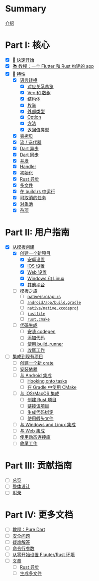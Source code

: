 # Summary

[介绍](./src/index.md)

# Part I: 核心

- [x] [🧭 快速开始](./src/quickstart.md)
- [x] [📚 教程：一个 Flutter 和 Rust 构建的 app](./src/tutorial_with_flutter.md)
- [x] [🎼 特性](./src/feature.md)
  - [x] [语言转换](./src/./src/feature/lang.md)
    - [x] [对应关系总览](./src/feature/lang_simple.md)
    - [x] [Vec 和 数组](./src/feature/lang_vec.md)
    - [x] [结构体](./src/feature/lang_struct.md)
    - [x] [枚举](./src/feature/lang_enum.md)
    - [x] [外部类型](./src/feature/lang_external.md)
    - [x] [Option](./src/feature/lang_option.md)
    - [x] [方法](./src/feature/lang_methods.md)
    - [x] [返回值类型](./src/feature/lang_return_types.md)
  - [x] [零拷贝](./src/feature/zero_copy.md)
  - [x] [流 / 迭代器](./src/feature/stream.md)
  - [x] [Dart 异步](./src/feature/async_dart.md)
  - [x] [Dart 同步](./src/feature/sync_dart.md)
  - [x] [并发](./src/feature/concurrency.md)
  - [x] [Handler](./src/feature/handler.md)
  - [x] [初始化](./src/feature/init.md)
  - [x] [Rust 异步](./src/feature/async_rust.md)
  - [x] [多文件](./src/feature/multiple_files.md)
  - [x] [在 build.rs 中运行](./src/feature/build_rs.md)
  - [x] [可取消的任务](./src/feature/cancelable_task.md)
  - [x] [对象池](./src/feature/object_pool.md)
  - [x] [杂项](./src/feature/misc.md)

# Part II: 用户指南

- [x] [从模板创建](./src/template.md)
  - [x] [创建一个新项目](./src/template/setup.md)
    - [x] [安卓设置](./src/template/setup_android.md)
    - [x] [IOS 设置](./src/template/setup_ios.md)
    - [x] [Web 设置](./src/template/setup_web.md)
    - [x] [Windows 和 Linux](./src/template/setup_desktop.md)
    - [x] [其他平台](./src/template/setup_others.md)
  - [ ] [模板之旅](./src/template/tour.md)
    - [ ] [native/src/api.rs](./src/template/tour_api.md)
    - [ ] [`android/app/build.gradle`](./src/template/tour_gradle.md)
    - [ ] [`native/native.xcodeproj`](./src/template/tour_native_proj.md)
    - [ ] [`justfile`](./src/template/tour_justfile.md)
    - [ ] [`rust.cmake`](./src/template/tour_cmake.md)
  - [ ] [代码生成](./src/template/generate.md)
    - [ ] [安装 codegen](./src/template/generate_install.md)
    - [ ] [添加代码](./src/template/generate_adding_code.md)
    - [ ] [使用 build_runner](./src/template/generate_build_runner.md)
    - [ ] [收尾工作](./src/template/generate_finish.md)
- [ ] [集成到现有项目](./src/integrate.md)
  - [ ] [创建一个新 crate](./src/integrate/new_crate.md)
  - [ ] [安装依赖](./src/integrate/deps.md)
  - [ ] [与 Android 集成](./src/integrate/android.md)
    - [ ] [Hooking onto tasks](./src/integrate/android_tasks.md)
    - [ ] [在 Gradle 中使用 CMake](./src/integrate/android_cmake.md)
  - [ ] [与 iOS/MacOS 集成](./src/integrate/ios.md)
    - [ ] [创建 Rust 项目](./src/integrate/ios_proj.md)
    - [ ] [链接该项目](./src/integrate/ios_linking.md)
    - [ ] [生成代码绑定](./src/integrate/ios_gen.md)
    - [ ] [使用假头文件](./src/integrate/ios_headers.md)
  - [ ] [与 Windows and Linux 集成](./src/integrate/desktop.md)
  - [ ] [与 Web 集成](./src/integrate/web.md)
  - [ ] [使用动态连接库](./src/integrate/usage.md)
  - [ ] [收尾工作](./src/integrate/finish.md)

# Part III: 贡献指南

- [ ] [总览](./src/contributing/overview.md)
- [ ] [整体设计](./src/contributing/design.md)
- [ ] [附录](./src/contributing/appendix.md)

# Part IV: 更多文档

- [ ] [教程：Pure Dart](./src/tutorial_pure_dart.md)
- [ ] [安全问题](./src/safety.md)
- [ ] [疑难解答](./src/troubleshooting.md)
- [ ] [命令行参数](./src/command_line.md)
- [ ] [从零开始设置 Fluuter/Rust 环境](./src/set_up_from_scratch.md)
- [ ] [文章](./src/article.md)
  - [ ] [Rust 异步](./src/article/async_in_rust.md)
  - [ ] [生成多文件](./src/article/generate_multiple_files.md)
